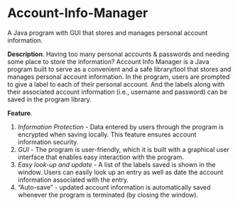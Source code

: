 # Account-Info-Manager

A Java program with GUI that stores and manages personal account information. 

**Description**. Having too many personal accounts & passwords and needing some place to store the information? Account Info Manager is a Java program built to serve as a convenient and a safe library/tool that stores and manages personal account information. In the program, users are prompted to give a label to each of their personal account. And the labels along with their associated account information (i.e., username and password) can be saved in the program library. 

**Feature**.
1. *Information Protection* - Data entered by users through the program is encrypted when saving locally. This feature ensures account information security.
2. *GUI* - The program is user-friendly, which it is built with a graphical user interface that enables easy interaction with the program.
3. *Easy look-up and update* - A list of the labels saved is shown in the window. Users can easily look up an entry as well as date the account information associated with the entry.
4. “Auto-save” - updated account information is automatically saved whenever the program is terminated (by closing the window).
